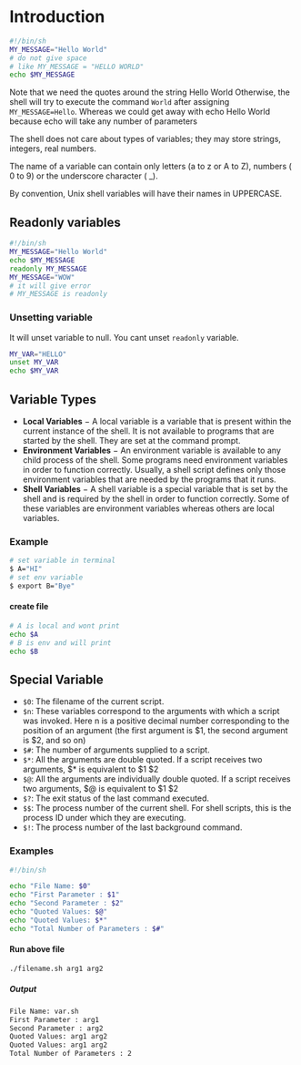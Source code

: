 # Introduction

```sh
#!/bin/sh
MY_MESSAGE="Hello World"
# do not give space
# like MY_MESSAGE = "HELLO WORLD"
echo $MY_MESSAGE
```

Note that we need the quotes around the string Hello World Otherwise, the shell will try to execute the command `World` after assigning `MY_MESSAGE=Hello`. Whereas we could get away with echo Hello World because echo will take any number of parameters

The shell does not care about types of variables; they may store strings, integers, real numbers.

The name of a variable can contain only letters (a to z or A to Z), numbers ( 0 to 9) or the underscore character ( _).

By convention, Unix shell variables will have their names in UPPERCASE.

## Readonly variables

```sh
#!/bin/sh
MY_MESSAGE="Hello World"
echo $MY_MESSAGE
readonly MY_MESSAGE
MY_MESSAGE="WOW"
# it will give error
# MY_MESSAGE is readonly
```

### Unsetting variable

It will unset variable to null. You cant unset `readonly` variable.

```sh
MY_VAR="HELLO"
unset MY_VAR
echo $MY_VAR
```

## Variable Types

- **Local Variables** − A local variable is a variable that is present within the current instance of the shell. It is not available to programs that are started by the shell. They are set at the command prompt.
- **Environment Variables** − An environment variable is available to any child process of the shell. Some programs need environment variables in order to function correctly. Usually, a shell script defines only those environment variables that are needed by the programs that it runs.
- **Shell Variables** − A shell variable is a special variable that is set by the shell and is required by the shell in order to function correctly. Some of these variables are environment variables whereas others are local variables.

### Example

```sh
# set variable in terminal
$ A="HI"
# set env variable
$ export B="Bye"
```

#### create file

```sh
# A is local and wont print
echo $A
# B is env and will print
echo $B
```

## Special Variable

- `$0`: The filename of the current script.
- `$n`: These variables correspond to the arguments with which a script was invoked. Here n is a positive decimal number corresponding to the position of an argument (the first argument is $1, the second argument is $2, and so on)
- `$#`: The number of arguments supplied to a script.
- `$*`: All the arguments are double quoted. If a script receives two arguments, $* is equivalent to $1 $2
- `$@`: All the arguments are individually double quoted. If a script receives two arguments, $@ is equivalent to $1 $2
- `$?`: The exit status of the last command executed.
- `$$`: The process number of the current shell. For shell scripts, this is the process ID under which they are executing.
- `$!`: The process number of the last background command.

### Examples

```sh
#!/bin/sh

echo "File Name: $0"
echo "First Parameter : $1"
echo "Second Parameter : $2"
echo "Quoted Values: $@"
echo "Quoted Values: $*"
echo "Total Number of Parameters : $#"
```

#### Run above file

```sh
./filename.sh arg1 arg2
```

##### Output

```txt
File Name: var.sh
First Parameter : arg1
Second Parameter : arg2
Quoted Values: arg1 arg2
Quoted Values: arg1 arg2
Total Number of Parameters : 2
```
